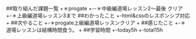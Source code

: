 ##取り組んだ課題一覧
+＊progate 
+--＊中級編道場レッスン2〜最後 クリア
+-＊上級編道場レッスン3まで
##わかったこと
+-html&cssのレスポンシブ対応
+
##次やること
+-＊progate上級編道場レッスンクリア
+
##感じたこと
+-＊道場レッスンは結構時間食う。
+
##学習時間
+-today5h
+-total15h
